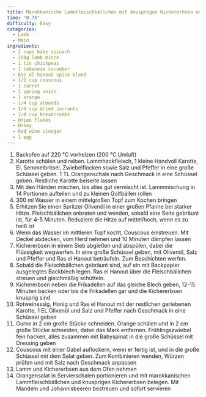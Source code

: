 ```yaml
---
title: Marokkanische Lammfleischbällchen mit knusprigen Kichererbsen und Couscous
time: "0.75"
difficulty: Easy
categories:
  - Lamb
  - Main
ingredients:
  - 2 cups baby spinach
  - 250g lamb mince
  - 1 tin chickpeas
  - 1 lebanese cucumber
  - Ras el hanout spice blend
  - 1/2 cup couscous
  - 1 carrot
  - 1 spring onion
  - 1 orange
  - 1/4 cup almonds
  - 1/4 cup dried currants
  - 1/4 cup breadcrumbs
  - Onion flakes
  - Honey
  - Red wine vinegar
  - 1 egg
---
```

1. Backofen auf 220 °C vorheizen (200 °C Umluft)
2. Karotte schälen und reiben. Lammhackfleisch, 1 kleine Handvoll Karotte, Ei, Semmelbrösel, Zwiebelflocken sowie Salz und Pfeffer in eine große Schüssel geben. 1 TL Orangenschale nach Geschmack in eine Schüssel geben. Restliche Karotte beiseite lassen
3. Mit den Händen mischen, bis alles gut vermischt ist. Lammmischung in 14 Portionen aufteilen und zu kleinen Golfbällen rollen
4. 300 ml Wasser in einem mittelgroßen Topf zum Kochen bringen
5. Erhitzen Sie einen Spritzer Olivenöl in einer großen Pfanne bei starker Hitze. Fleischbällchen anbraten und wenden, sobald eine Seite gebräunt ist, für 4-5 Minuten. Reduziere die Hitze auf mittel/hoch, wenn es zu heiß ist
6. Wenn das Wasser im mittleren Topf kocht, Couscous einstreuen. Mit Deckel abdecken, vom Herd nehmen und 10 Minuten dämpfen lassen
7. Kichererbsen in einem Sieb abgießen und abspülen, dabei die Flüssigkeit wegwerfen. In eine große Schüssel geben, mit Olivenöl, Salz und Pfeffer und Ras el Hanout beträufeln. Zum Beschichten werfen.
8. Sobald die Fleischbällchen gebräunt sind, auf ein mit Backpapier ausgelegtes Backblech legen. Ras el Hanout über die Fleischbällchen streuen und gleichmäßig schütteln.
9. Kichererbsen neben die Frikadellen auf das gleiche Blech geben, 12-15 Minuten backen oder bis die Frikadellen gar und die Kichererbsen knusprig sind
10. Rotweinessig, Honig und Ras el Hanout mit der restlichen geriebenen Karotte, 1 EL Olivenöl und Salz und Pfeffer nach Geschmack in eine Schüssel geben
11. Gurke in 2 cm große Stücke schneiden. Orange schälen und in 2 cm große Stücke schneiden, dabei das Mark entfernen. Frühlingszwiebel fein hacken, alles zusammen mit Babyspinat in die große Schüssel mit Dressing geben
12. Couscous mit einer Gabel auflockern, wenn er fertig ist, und in die große Schüssel mit dem Salat geben. Zum Kombinieren wenden, Würzen prüfen und mit Salz nach Geschmack anpassen
13. Lamm und Kichererbsen aus dem Ofen nehmen
14. Orangensalat in Servierschalen portionieren und mit marokkanischen Lammfleischbällchen und knusprigen Kichererbsen belegen. Mit Mandeln und Johannisbeeren bestreuen und sofort servieren